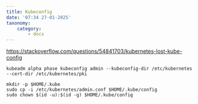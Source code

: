 ```yaml
---
title: Kubeconfig
date: '07:34 27-01-2025'
taxonomy:
    category:
        - docs
---
```


https://stackoverflow.com/questions/54841703/kubernetes-lost-kube-config

    kubeadm alpha phase kubeconfig admin --kubeconfig-dir /etc/kubernetes --cert-dir /etc/kubernetes/pki
    
    mkdir -p $HOME/.kube
    sudo cp -i /etc/kubernetes/admin.conf $HOME/.kube/config
    sudo chown $(id -u):$(id -g) $HOME/.kube/config